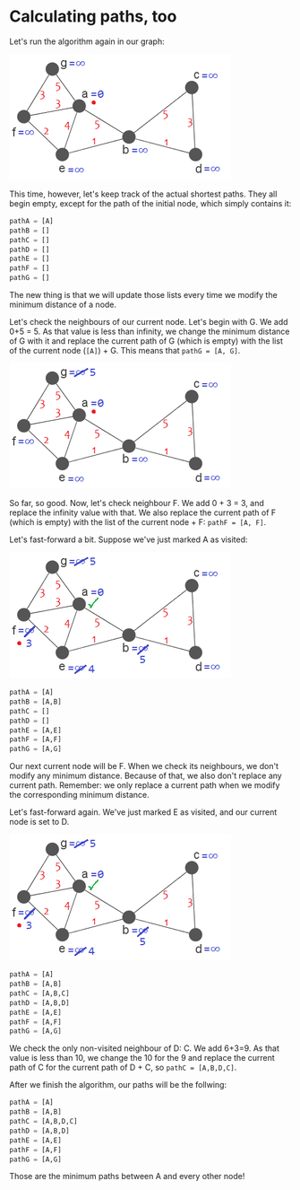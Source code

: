 # Calculating paths,  too

Let's run the algorithm again in our graph:

![Graph example](dj-mark.png "")

 This time, however, let's keep track of the actual shortest paths. They all begin empty, except for the path of the initial node, which simply contains it:

```python
pathA = [A]
pathB = []
pathC = []
pathD = []
pathE = []
pathF = []
pathG = []
```

The new thing is that we will update those lists every time we modify the minimum distance of a node.

Let's check the neighbours of our current node. Let's begin with G. We add 0+5 = 5. As that value is less than infinity, we change the minimum distance of G with it and replace the current path of G (which is empty) with the list of the current node (`[A]`) + G. This means that `pathG = [A, G]`. 

![Graph example](dj-1.png "")

So far, so good. Now, let's check neighbour F. We add 0 + 3 = 3, and replace the infinity value with that. We also replace the current path of F (which is empty) with the list of the current node + F: `pathF = [A, F]`.

Let's fast-forward a bit. Suppose we've just marked A as visited:

![Graph example](dj-f.png "")

```python
pathA = [A]
pathB = [A,B]
pathC = []
pathD = []
pathE = [A,E]
pathF = [A,F]
pathG = [A,G]
```

Our next current node will be F. When we check its neighbours, we don't modify any minimum distance. Because of that, we also don't replace any current path. Remember: we only replace a current path when we modify the corresponding minimum distance.

Let's fast-forward again. We've just marked E as visited, and our current node is set to D.

![Graph example](dj-f.png "")

```python
pathA = [A]
pathB = [A,B]
pathC = [A,B,C]
pathD = [A,B,D]
pathE = [A,E]
pathF = [A,F]
pathG = [A,G]
```

We check the only non-visited neighbour of D: C. We add 6+3=9. As that value is less than 10, we change the 10 for the 9 and replace the current path of C for the current path of D + C, so `pathC = [A,B,D,C]`.

After we finish the algorithm, our paths will be the follwing:

```python
pathA = [A]
pathB = [A,B]
pathC = [A,B,D,C]
pathD = [A,B,D]
pathE = [A,E]
pathF = [A,F]
pathG = [A,G]
```

Those are the minimum paths between A and every other node!